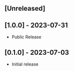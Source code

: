 ## [Unreleased]

## [1.0.0] - 2023-07-31

- Public Release

## [0.1.0] - 2023-07-03

- Initial release
